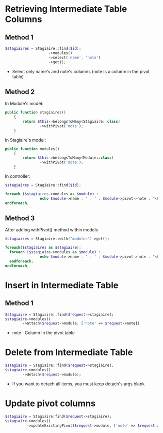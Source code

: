 
# Retrieving Intermediate Table Columns

## Method 1

```php
$stagiaires = Stagiaire::find($id);
                    ->modules()
                    ->select('name', 'note')
                    ->get();
```
* Select only name's and note's columns (note is a column in the pivot table)

## Method 2 
In Module's model: 
```php
public function stagiaires()
    {
        return $this->belongsToMany(Stagiaire::class)
                ->withPivot('note');
    }
```

In Stagiaire's model:
```php
public function modules()
    {
        return $this->belongsToMany(Module::class)
                ->withPivot('note');
    }
```

In controller:
```php
$stagiaires = Stagiaire::find($id);

foreach ($stagiaires->modules as $module) :
                echo $module->name . ' : ' . $module->pivot->note . "<br>";
endforeach;
```

## Method 3 
After adding withPivot() method within models

```php
$stagiaires = Stagiaire::with("modules")->get();

foreach($stagiaires as $stagiaire):
  foreach ($stagiaire->modules as $module) :
                echo $module->name . ' : ' . $module->pivot->note . "<br>";
  endforeach;
endforeach;

```
# Insert in Intermediate Table

## Method 1

```php
$stagiaire = Stagiaire::find($request->stagiaire);
$stagiaire->modules()
        ->attach($request->module, ['note' => $request->note])
```
* note : Column in the pivot table

# Delete from Intermediate Table

```php
$stagiaire = Stagiaire::find($request->stagiaire);
$stagiaire->modules()
        ->detach($request->module);
```
* If you want to detach all items, you must keep detach's args blank

# Update pivot columns

```php
$stagiaire = Stagiaire:find($request->stagiaire);
$stagiaire->modules()
          ->updateExistingPivot($request->module, ['note' => $request->newNote]);
```
